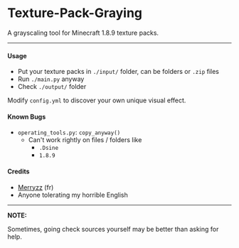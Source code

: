 # Texture-Pack-Graying
A grayscaling tool for Minecraft 1.8.9 texture packs.

------------

#### Usage
* Put your texture packs in `./input/` folder, can be folders or `.zip` files
* Run `./main.py` anyway 
* Check `./output/` folder

Modify `config.yml` to discover your own unique visual effect.

#### Known Bugs
* `operating_tools.py`: `copy_anyway()`
  * Can't work rightly on files / folders like
    * `.Dsine`
    * `1.8.9`

#### Credits
* [Merryzz](https://www.youtube.com/@Merryzz) (fr)
* Anyone tolerating my horrible English

------------

**NOTE:**

Sometimes, going check sources yourself may be better than asking for help.